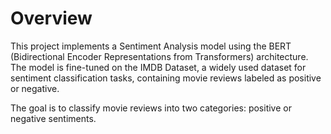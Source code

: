 # Overview
This project implements a Sentiment Analysis model using the BERT (Bidirectional Encoder Representations from Transformers) architecture. The model is fine-tuned on the IMDB Dataset, a widely used dataset for sentiment classification tasks, containing movie reviews labeled as positive or negative.

The goal is to classify movie reviews into two categories: positive or negative sentiments.
